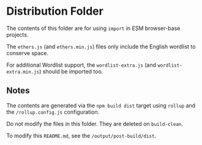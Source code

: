 Distribution Folder
===================

The contents of this folder are for using `import` in ESM
browser-base projects.

The `ethers.js` (and `ethers.min.js`) files only include the
English wordlist to conserve space.

For additional Wordlist support, the `wordlist-extra.js` (and
`wordlist-extra.min.js`) should be imported too.


Notes
-----

The contents are generated via the `npm build dist` target using
`rollup` and the `/rollup.config.js` configuration.

Do not modify the files in this folder. They are deleted on `build-clean`.

To modify this `README.md`, see the `/output/post-build/dist`.